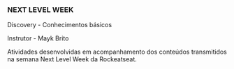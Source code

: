 ### NEXT LEVEL WEEK

Discovery - Conhecimentos básicos

Instrutor - Mayk Brito

Atividades desenvolvidas em acompanhamento dos conteúdos transmitidos na semana Next Level Week da Rockeatseat.
